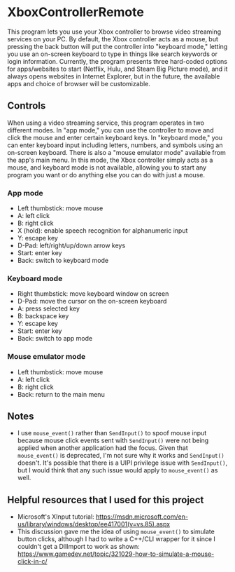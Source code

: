 # XboxControllerRemote

This program lets you use your Xbox controller to browse video streaming services on your PC.
By default, the Xbox controller acts as a mouse, but pressing the back button will put the
controller into "keyboard mode," letting you use an on-screen keyboard to type in things like
search keywords or login information. Currently, the program presents three hard-coded options
for apps/websites to start (Netflix, Hulu, and Steam Big Picture mode), and it always opens
websites in Internet Explorer, but in the future, the available apps and choice of browser will
be customizable.

## Controls

When using a video streaming service, this program operates in two different modes. In "app mode,"
you can use the controller to move and click the mouse and enter certain keyboard keys. In
"keyboard mode," you can enter keyboard input including letters, numbers, and symbols using an
on-screen keyboard. There is also a "mouse emulator mode" available from the app's main menu. In
this mode, the Xbox controller simply acts as a mouse, and keyboard mode is not available, allowing
you to start any program you want or do anything else you can do with just a mouse.

### App mode

* Left thumbstick: move mouse
* A: left click
* B: right click
* X (hold): enable speech recognition for alphanumeric input
* Y: escape key
* D-Pad: left/right/up/down arrow keys
* Start: enter key
* Back: switch to keyboard mode

### Keyboard mode

* Right thumbstick: move keyboard window on screen
* D-Pad: move the cursor on the on-screen keyboard
* A: press selected key
* B: backspace key
* Y: escape key
* Start: enter key
* Back: switch to app mode

### Mouse emulator mode

* Left thumbstick: move mouse
* A: left click
* B: right click
* Back: return to the main menu

## Notes

* I use `mouse_event()` rather than `SendInput()` to spoof mouse input because
mouse click events sent with `SendInput()` were not being applied when another
application had the focus. Given that `mouse_event()` is deprecated, I'm not
sure why it works and `SendInput()` doesn't. It's possible that there is a
UIPI privilege issue with `SendInput()`, but I would think that any such issue
would apply to `mouse_event()` as well.

## Helpful resources that I used for this project

* Microsoft's XInput tutorial: https://msdn.microsoft.com/en-us/library/windows/desktop/ee417001(v=vs.85).aspx
* This discussion gave me the idea of using `mouse_event()` to simulate button clicks, although I had to write a C++/CLI wrapper for it since I couldn't get a DllImport to work as shown: https://www.gamedev.net/topic/321029-how-to-simulate-a-mouse-click-in-c/
